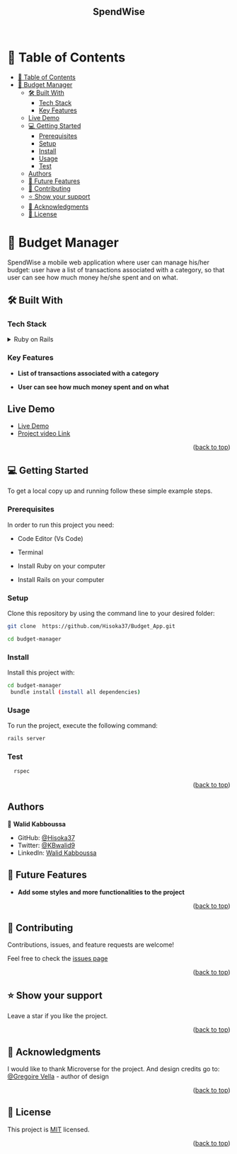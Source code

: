 

<a name="readme-top"></a>

<div align="center">
  <br/>

  <h2><b>SpendWise</b></h2>
<br>
</div>

# 📗 Table of Contents

- [📗 Table of Contents](#-table-of-contents)
- [📖 Budget Manager ](#-budget-manager-)
  - [🛠 Built With ](#-built-with-)
    - [Tech Stack ](#tech-stack-)
    - [Key Features ](#key-features-)
  - [Live Demo](#live-demo)
  - [💻 Getting Started ](#-getting-started-)
    - [Prerequisites](#prerequisites)
    - [Setup](#setup)
    - [Install](#install)
    - [Usage](#usage)
    - [Test](#test)
  - [Authors ](#authors-)
  - [🔭 Future Features ](#-future-features-)
  - [🤝 Contributing ](#-contributing-)
  - [⭐️ Show your support ](#️-show-your-support-)
  - [🙏 Acknowledgments ](#-acknowledgments-)
  - [📝 License ](#-license-)


# 📖 Budget Manager <a name="about-project"></a>

SpendWise a mobile web application where user can manage his/her budget: user have a list of transactions associated with a category, so that user can see how much money he/she spent and on what.


## 🛠 Built With <a name="built-with"></a>

### Tech Stack <a name="tech-stack"></a>

<details>
  <summary>Ruby on Rails</summary>
  <ul>
    <li><a href="https://ruby-doc.org/3.2.2/">Ruby</a></li>
  </ul>
    <ul>
    <li><a href="https://guides.rubyonrails.org/">Rails</a></li>
  </ul>
</details>

### Key Features <a name="key-features"></a>

- **List of transactions associated with a category**

- **User can see how much money spent and on what**

## Live Demo

- [Live Demo](https://spendwise-jolr.onrender.com/)
- [Project video Link](https://www.loom.com/share/310412cfee864f67b113a641be9b30c5?sid=e5ca893a-648c-4323-9531-e592d1739623)

<p align="right">(<a href="#readme-top">back to top</a>)</p>

## 💻 Getting Started <a name="getting-started"></a>

To get a local copy up and running follow these simple example steps.

### Prerequisites

In order to run this project you need:

- Code Editor (Vs Code)

- Terminal

- Install Ruby on your computer

- Install Rails on your computer

### Setup

Clone this repository by using the command line to your desired folder:  

```sh
git clone  https://github.com/Hisoka37/Budget_App.git

cd budget-manager
```

### Install

Install this project with:

```sh
cd budget-manager
 bundle install (install all dependencies)
```

### Usage

To run the project, execute the following command:

```sh
rails server
```

### Test

```sh
  rspec
```

<p align="right">(<a href="#readme-top">back to top</a>)</p>

## Authors <a name="authors"></a>

👤 **Walid Kabboussa**

- GitHub: [@Hisoka37](https://github.com/Hisoka37)
- Twitter: [@KBwalid9](https://twitter.com/KBwalid9)
- LinkedIn: [Walid Kabboussa](https://www.linkedin.com/in/walidkb/)


## 🔭 Future Features <a name="future-features"></a>

- **Add some styles and more functionalities to the project**

<p align="right">(<a href="#readme-top">back to top</a>)</p>


## 🤝 Contributing <a name="contributing"></a>

Contributions, issues, and feature requests are welcome!

Feel free to check the [issues page](https://github.com/Hisoka37/Budget_App/issues)


<p align="right">(<a href="#readme-top">back to top</a>)</p>


## ⭐️ Show your support <a name="support"></a>

Leave a star if you like the project.

<p align="right">(<a href="#readme-top">back to top</a>)</p>

## 🙏 Acknowledgments <a name="acknowledgements"></a>

I would like to thank Microverse for the project. And design credits go to:
[@Gregoire Vella](https://www.behance.net/gallery/19759151/Snapscan-iOs-design-and-branding?tracking_source=) - author of design

<p align="right">(<a href="#readme-top">back to top</a>)</p>

## 📝 License <a name="license"></a>

This project is [MIT](./LICENSE) licensed.

<p align="right">(<a href="#readme-top">back to top</a>)</p>
